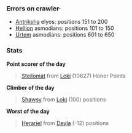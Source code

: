 ### Errors on crawler·
- [Antriksha](/#/ranking/Antriksha) elyos: positions 151 to 200
- [Hellion](/#/ranking/Hellion) asmodians: positions 101 to 150
- [Urtem](/#/ranking/Urtem) asmodians: positions 601 to 650


### Stats

**Point scorer of the day**
>[Steilomat](/#/character/Loki/560318) from [Loki](/#/ranking/Loki)  (10627) Honor Points


**Climber of the day**
>[Shawsy](/#/character/Loki/798670) from [Loki](/#/ranking/Loki)  (100) positions


**Worst of the day**
>[Herariel](/#/character/Deyla/915951) from [Deyla](/#/ranking/Deyla)  (-12) positions



